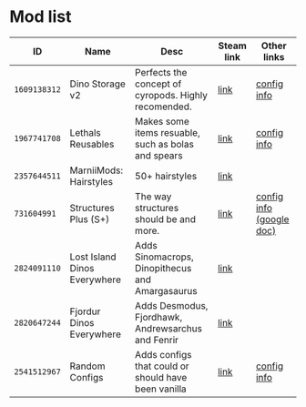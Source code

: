 # Mod list

| ID | Name | Desc | Steam link | Other links |
| - | - | - | - | - |
| `1609138312` | Dino Storage v2 | Perfects the concept of cyropods. Highly recomended. | [link](https://steamcommunity.com/sharedfiles/filedetails/?id=1609138312) | [config info](https://steamcommunity.com/sharedfiles/filedetails/?id=1822824970) |
| `1967741708` | Lethals Reusables | Makes some items resuable, such as bolas and spears | [link](https://steamcommunity.com/sharedfiles/filedetails/?id=1967741708) | [config info](https://steamcommunity.com/workshop/filedetails/discussion/1967741708/1742264681378321338/) |
| `2357644511` | MarniiMods: Hairstyles | 50+ hairstyles | [link](https://steamcommunity.com/sharedfiles/filedetails/?id=2357644511) | |
| `731604991` | Structures Plus (S+) | The way structures should be and more. | [link](https://steamcommunity.com/sharedfiles/filedetails/?id=731604991) | [config info (google doc)](https://docs.google.com/spreadsheets/d/e/2PACX-1vTCz51gbAXrJjqpTySgqID0SvEScS6hBwpzEawIBj4h3l4iX0695S2TWgQYRaU6bL31h-IK_LLubGbO/pubhtml) |
| `2824091110` | Lost Island Dinos Everywhere | Adds Sinomacrops, Dinopithecus and Amargasaurus | [link](https://steamcommunity.com/sharedfiles/filedetails/?id=2824091110) | |
| `2820647244` | Fjordur Dinos Everywhere | Adds Desmodus, Fjordhawk, Andrewsarchus and Fenrir | [link](https://steamcommunity.com/sharedfiles/filedetails/?id=2820647244) | |
| `2541512967` | Random Configs | Adds configs that could or should have been vanilla | [link](https://steamcommunity.com/sharedfiles/filedetails/?id=2541512967) | [config info](https://ark.wiki.gg/wiki/Mod:Random_Configs)